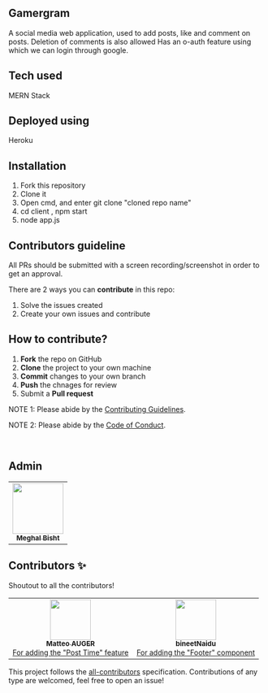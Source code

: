 ## Gamergram

A social media web application, used to add posts, like and comment on posts.
Deletion of comments is also allowed
Has an o-auth feature using which we can login through google.

## Tech used

MERN Stack

## Deployed using

Heroku

## Installation

1. Fork this repository
2. Clone it
3. Open cmd, and enter git clone "cloned repo name"
4. cd client , npm start
5. node app.js


## Contributors guideline

All PRs should be submitted with a screen recording/screenshot in order to get an approval.


There are 2 ways you can **contribute** in this repo:
1. Solve the issues created 
2. Create your own issues and contribute


 ## How to contribute?

 1. **Fork** the repo on GitHub
 2. **Clone** the project to your own machine
 3. **Commit** changes to your own branch
 4. **Push** the chnages for review
 5. Submit a **Pull request** 

NOTE 1: Please abide by the [Contributing Guidelines](https://github.com/Webwiznitr/MilkERP/blob/master/CONTRIBUTING.md).

NOTE 2: Please abide by the [Code of Conduct](https://github.com/Webwiznitr/MilkERP/blob/master/CODE_OF_CONDUCT.md).

<br>

## Admin
<table>
  <tr>
    <td align="center"><a href="https://github.com/MeghalBisht"><img src="https://avatars1.githubusercontent.com/u/61330148?s=460&u=bb53887abb5d5bbc1040f2b29c53a89a86770391&v=4" width="100px;" alt=""/><br /><sub><b>Meghal Bisht</b></sub></a><br /></td>
  </tr>
</table>

## Contributors ✨

Shoutout to all the contributors! 

<!-- ALL-CONTRIBUTORS-LIST:START - Do not remove or modify this section -->

<table>
  <tr>
    <td align="center"><a href="https://github.com/matteoauger"><img src="https://avatars1.githubusercontent.com/u/33668505?s=460&u=852e165987d5bdb87dde18e93c4b3b1e42a9cb3f&v=4" width="80px;" alt=""/><br /><sub><b>Matteo AUGER</b></sub></a><br /><a style="font-size: 14px" href="https://github.com/MeghalBisht/Gamergram/pull/5" title="Code">For adding the "Post Time" feature</a></td>
    <td align="center"><a href="https://github.com/bineetNaidu"><img src="https://avatars2.githubusercontent.com/u/66471461?s=460&u=6f64e73da3c61019dd5f3d60b3d13a8591568b6e&v=4" width="80px;" alt=""/><br /><sub><b>bineetNaidu</b></sub></a><br /><a style="font-size: 14px" href="https://github.com/MeghalBisht/Gamergram/pull/6" title="Code">For adding the "Footer" component</a></td>
  </tr>
</table>

<!-- markdownlint-enable -->
<!-- prettier-ignore-end -->
<!-- ALL-CONTRIBUTORS-LIST:END -->

This project follows the [all-contributors](https://github.com/all-contributors/all-contributors) specification. Contributions of any type are welcomed, feel free to open an issue! 
